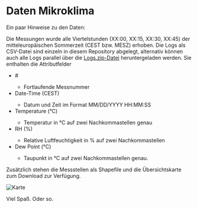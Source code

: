 # Daten Mikroklima

Ein paar Hinweise zu den Daten:

Die Messungen wurde alle Viertelstunden (XX:00, XX:15, XX:30, XX:45) der mitteleuropäischen Sommerzeit (CEST bzw. MESZ) erhoben.
Die Logs als CSV-Datei sind einzeln in diesem Repository abgelegt, alternativ können auch alle Logs parallel über die [Logs.zip-Datei](https://github.com/LucasToCode/mikroklima/blob/main/Logs.zip) heruntergeladen werden.
Sie enthalten die Attributfelder
<ul>
  <li>#</li>
  <ul>
      <li>Fortlaufende Messnummer</li>
  </ul>
  <li>Date-Time (CEST)</li>
  <ul>
      <li>Datum und Zeit im Format MM/DD/YYYY HH:MM:SS</li>
  </ul>
  <li>Temperature (°C)</li>
  <ul>
      <li>Temperatur in °C auf zwei Nachkommastellen genau</li>
  </ul>
  <li>RH (%)</li>
  <ul>
      <li>Relative Luftfeuchtigkeit in % auf zwei Nachkommastellen</li>
  </ul>
  <li>Dew Point (°C)</li>
  <ul>
      <li>Taupunkt in °C auf zwei Nachkommastellen genau.</li>
  </ul>
</ul>
Zusätzlich stehen die Messstellen als Shapefile und die Übersichtskarte zum Download zur Verfügung.

![Karte](https://github.com/LucasToCode/mikroklima/blob/main/Karte.png)

Viel Spaß. Oder so.
